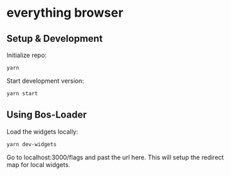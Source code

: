 # everything browser

## Setup & Development

Initialize repo:
```
yarn
```

Start development version:
```
yarn start
```


## Using Bos-Loader

Load the widgets locally:

```
yarn dev-widgets
```


Go to localhost:3000/flags and past the url here.
This will setup the redirect map for local widgets.